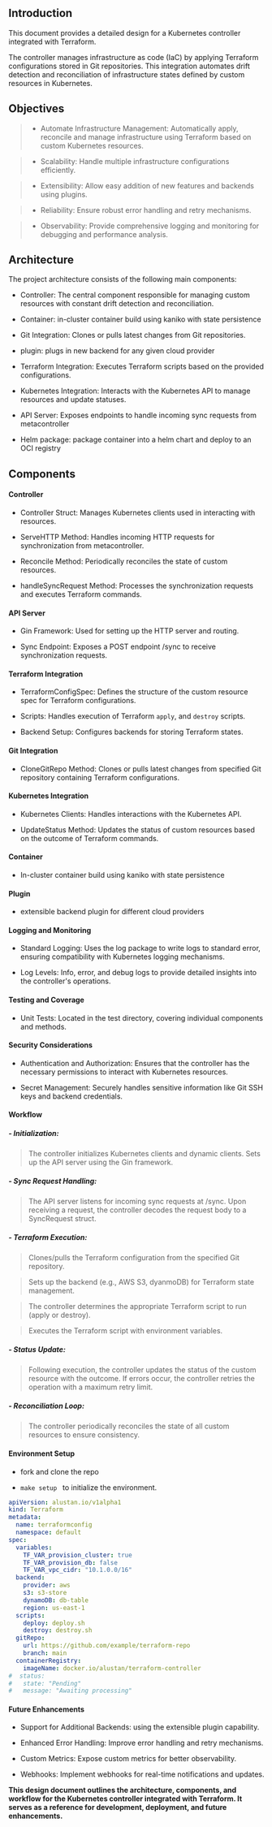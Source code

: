 ## Introduction

This document provides a detailed design for a Kubernetes controller integrated with Terraform. 

The controller manages infrastructure as code (IaC) by applying Terraform configurations stored in Git repositories. This integration automates drift detection and  reconciliation of infrastructure states defined by custom resources in Kubernetes.

## Objectives

> - Automate Infrastructure Management: Automatically apply, reconcile and manage infrastructure using Terraform based on custom Kubernetes resources.

> - Scalability: Handle multiple infrastructure configurations efficiently.

> - Extensibility: Allow easy addition of new features and backends using plugins.

> - Reliability: Ensure robust error handling and retry mechanisms.

> - Observability: Provide comprehensive logging and monitoring for debugging and performance analysis.

## Architecture

The project architecture consists of the following main components:

- Controller: The central component responsible for managing custom resources with constant drift detection and reconciliation.

- Container: in-cluster container build using kaniko with state persistence

- Git Integration: Clones or pulls latest changes from Git repositories.

- plugin: plugs in new backend for any given cloud provider

- Terraform Integration: Executes Terraform scripts based on the provided configurations.

- Kubernetes Integration: Interacts with the Kubernetes API to manage resources and update statuses.

- API Server: Exposes endpoints to handle incoming sync requests from metacontroller

- Helm package: package container into a helm chart and deploy to an OCI registry


## Components

#### Controller

- Controller Struct: Manages Kubernetes clients used in  interacting with resources.

- ServeHTTP Method: Handles incoming HTTP requests for synchronization from metacontroller.

- Reconcile Method: Periodically reconciles the state of custom resources.

- handleSyncRequest Method: Processes the synchronization requests and executes Terraform commands.

#### API Server

- Gin Framework: Used for setting up the HTTP server and routing.

- Sync Endpoint: Exposes a POST endpoint /sync to receive synchronization requests.

#### Terraform Integration

- TerraformConfigSpec: Defines the structure of the custom resource spec for Terraform configurations.

- Scripts: Handles execution of Terraform  `apply`, and `destroy` scripts.

- Backend Setup: Configures backends for  storing Terraform states.

#### Git Integration

- CloneGitRepo Method: Clones or pulls latest changes from  specified Git repository containing Terraform configurations.

#### Kubernetes Integration

- Kubernetes Clients: Handles interactions with the Kubernetes API.

- UpdateStatus Method: Updates the status of custom resources based on the outcome of Terraform commands.

#### Container 

- In-cluster container build using kaniko with state persistence

#### Plugin
- extensible backend plugin for different cloud providers

#### Logging and Monitoring

- Standard Logging: Uses the log package to write logs to standard error, ensuring compatibility with Kubernetes logging mechanisms.

- Log Levels: Info, error, and debug logs to provide detailed insights into the controller's operations.

#### Testing and Coverage

- Unit Tests: Located in the test directory, covering individual components and methods.

#### Security Considerations

- Authentication and Authorization: Ensures that the controller has the necessary permissions to interact with Kubernetes resources.

- Secret Management: Securely handles sensitive information like Git SSH keys and backend credentials.

#### Workflow

##### - Initialization:

> The controller initializes Kubernetes clients and dynamic clients.
> Sets up the API server using the Gin framework.

##### - Sync Request Handling:

> The API server listens for incoming sync requests at /sync.
> Upon receiving a request, the controller decodes the request body to a SyncRequest struct.

##### - Terraform Execution:

> Clones/pulls the Terraform configuration from the specified Git repository.

> Sets up the backend (e.g., AWS S3, dyanmoDB) for Terraform state management.

> The controller determines the appropriate Terraform script to run (apply or destroy).

> Executes the Terraform script with environment variables.

##### - Status Update:

> Following execution, the controller updates the status of the custom resource with the outcome.
> If errors occur, the controller retries the operation with a maximum retry limit.

##### - Reconciliation Loop:

> The controller periodically reconciles the state of all custom resources to ensure consistency.

#### Environment Setup

- fork and clone the repo

- `make setup ` to initialize the environment.



```yaml
apiVersion: alustan.io/v1alpha1
kind: Terraform
metadata:
  name: terraformconfig
  namespace: default
spec:
  variables:
    TF_VAR_provision_cluster: true
    TF_VAR_provision_db: false
    TF_VAR_vpc_cidr: "10.1.0.0/16"
  backend:
    provider: aws
    s3: s3-store
    dynamoDB: db-table
    region: us-east-1
  scripts:
    deploy: deploy.sh
    destroy: destroy.sh
  gitRepo:
    url: https://github.com/example/terraform-repo
    branch: main
  containerRegistry:
    imageName: docker.io/alustan/terraform-controller
#  status:
#   state: "Pending"
#   message: "Awaiting processing"
```



#### Future Enhancements

- Support for Additional Backends: using the extensible plugin capability.

- Enhanced Error Handling: Improve error handling and retry mechanisms.

- Custom Metrics: Expose custom metrics for better observability.

- Webhooks: Implement webhooks for real-time notifications and updates.



**This design document outlines the architecture, components, and workflow for the Kubernetes controller integrated with Terraform. It serves as a reference for development, deployment, and future enhancements.**